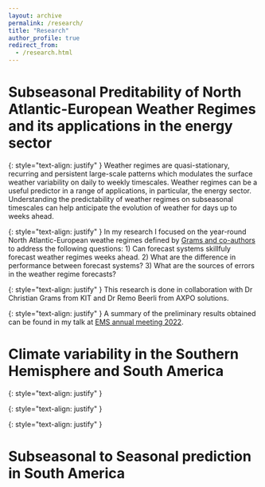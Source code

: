 ```yaml
---
layout: archive
permalink: /research/
title: "Research"
author_profile: true
redirect_from: 
  - /research.html
---
```

Subseasonal Preditability of North Atlantic-European Weather Regimes and its applications in the energy sector
===========

{: style="text-align: justify" }
Weather regimes are quasi-stationary, recurring and persistent large-scale patterns which modulates the surface weather variability on daily to weekly timescales. Weather regimes can be a useful predictor in a range of applications, in particular, the energy sector. Understanding the predictability of weather regimes on subseasonal timescales can help anticipate the evolution of weather for days up to weeks ahead.

{: style="text-align: justify" }
In my research I focused on the year-round North Atlantic-European weathe regimes defined by [Grams and co-authors](https://www.nature.com/articles/nclimate3338) to address the following questions: 1) Can forecast systems skillfuly forecast weather regimes weeks ahead. 2) What are the difference in performance between forecast systems? 3) What are the sources of errors in the weather regime forecasts?

 
{: style="text-align: justify" }
This research is done in collaboration with Dr Christian Grams from KIT and Dr Remo Beerli from AXPO solutions.

{: style="text-align: justify" }
A summary of the preliminary results obtained can be found in my talk at [EMS annual meeting 2022](https://meetingorganizer.copernicus.org/EMS2022/EMS2022-156.html).


Climate variability in the Southern Hemisphere and South America
========
{: style="text-align: justify" }

{: style="text-align: justify" }

{: style="text-align: justify" }

Subseasonal to Seasonal prediction in South America
========

